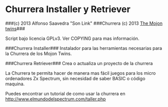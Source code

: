 Churrera Installer y Retriever
======================

###(c) 2013 Alfonso Saavedra "Son Link"
###Churrera (c) 2013 [The Mojon twins](http://www.mojontwins.com/)###

Script bajo licencia GPLv3. Ver COPYING para mas información.

###Churrera Installer###
Instalador para las herramientas necesarias para la Churrera de los Mojon Twins.

###Churrera Retriever###
Crea o actualiza un proyecto de la churrera

La Churrera te permita hacer de manera mas fácil juegos para los micro ordenadores Zx Spectrum, sin necesidad de saber BASIC o código maquina.

Puedes encontrar un tutorial de como usar la churrera en http://www.elmundodelspectrum.com/taller.php
